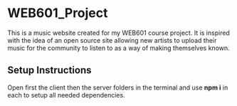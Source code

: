 # WEB601_Project

This is a music website created for my WEB601 course project. It is inspired with the idea of an open source site allowing new artists to upload their music for the community to listen to as a way of making themselves known.


## Setup Instructions

Open first the client then the server folders in the terminal and use <strong>npm i</strong> in each to setup all needed dependencies.
